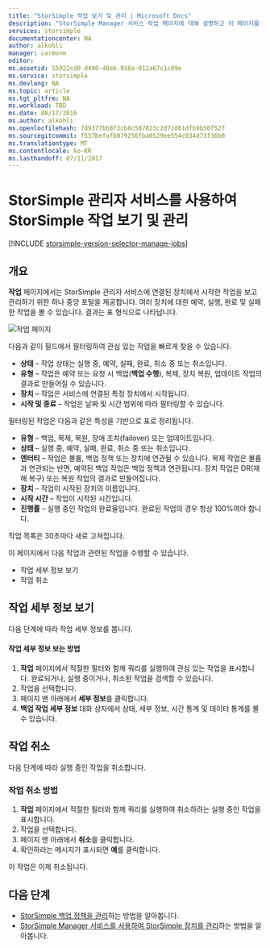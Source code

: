 ```yaml
---
title: "StorSimple 작업 보기 및 관리 | Microsoft Docs"
description: "StorSimple Manager 서비스 작업 페이지에 대해 설명하고 이 페이지를 사용하여 최근, 현재 및 예약된 백업 작업을 추적하는 방법을 설명합니다."
services: storsimple
documentationcenter: NA
author: alkohli
manager: carmonm
editor: 
ms.assetid: 55922cd0-d490-48eb-938a-012a67c1c09e
ms.service: storsimple
ms.devlang: NA
ms.topic: article
ms.tgt_pltfrm: NA
ms.workload: TBD
ms.date: 08/17/2016
ms.author: alkohli
ms.openlocfilehash: 7d9377bb8f3cb8c587823c2d71d61dfb9b50f52f
ms.sourcegitcommit: f537befafb079256fba0529ee554c034d73f36b0
ms.translationtype: MT
ms.contentlocale: ko-KR
ms.lasthandoff: 07/11/2017
---
```

# <a name="use-the-storsimple-manager-service-to-view-and-manage-storsimple-jobs"></a>StorSimple 관리자 서비스를 사용하여 StorSimple 작업 보기 및 관리
[!INCLUDE [storsimple-version-selector-manage-jobs](../../includes/storsimple-version-selector-manage-jobs.md)]

## <a name="overview"></a>개요
**작업** 페이지에서는 StorSimple 관리자 서비스에 연결된 장치에서 시작한 작업을 보고 관리하기 위한 하나 중앙 포털을 제공합니다. 여러 장치에 대한 예약, 실행, 완료 및 실패한 작업을 볼 수 있습니다. 결과는 표 형식으로 나타납니다. 

![작업 페이지](./media/storsimple-manage-jobs/HCS_JobsPage.png)

다음과 같이 필드에서 필터링하여 관심 있는 작업을 빠르게 찾을 수 있습니다.

* **상태** – 작업 상태는 실행 중, 예약, 실패, 완료, 취소 중 또는 취소입니다.
* **유형** – 작업은 예약 또는 요청 시 백업(**백업 수행**), 복제, 장치 복원, 업데이트 작업의 결과로 만들어질 수 있습니다.
* **장치** – 작업은 서비스에 연결된 특정 장치에서 시작됩니다.
* **시작 및 종료** – 작업은 날짜 및 시간 범위에 따라 필터링할 수 있습니다.

필터링된 작업은 다음과 같은 특성을 기반으로 표로 정리됩니다.

* **유형** – 백업, 복제, 복원, 장애 조치(failover) 또는 업데이트입니다.
* **상태** – 실행 중, 예약, 실패, 완료, 취소 중 또는 취소입니다.
* **엔터티** – 작업은 볼륨, 백업 정책 또는 장치에 연관될 수 있습니다. 복제 작업은 볼륨과 연관되는 반면, 예약된 백업 작업은 백업 정책과 연관됩니다. 장치 작업은 DR(재해 복구) 또는 복원 작업의 결과로 만들어집니다.
* **장치** – 작업이 시작된 장치의 이름입니다.
* **시작 시간** – 작업이 시작된 시간입니다.
* **진행률** – 실행 중인 작업의 완료율입니다. 완료된 작업의 경우 항상 100%여야 합니다.

작업 목록은 30초마다 새로 고쳐집니다.

이 페이지에서 다음 작업과 관련된 작업을 수행할 수 있습니다.

* 작업 세부 정보 보기
* 작업 취소

## <a name="view-job-details"></a>작업 세부 정보 보기
다음 단계에 따라 작업 세부 정보를 봅니다.

#### <a name="to-view-job-details"></a>작업 세부 정보 보는 방법
1. **작업** 페이지에서 적절한 필터와 함께 쿼리를 실행하여 관심 있는 작업을 표시합니다. 완료되거나, 실행 중이거나, 취소된 작업을 검색할 수 있습니다.
2. 작업을 선택합니다.
3. 페이지 맨 아래에서 **세부 정보**를 클릭합니다.
4. **백업 작업 세부 정보** 대화 상자에서 상태, 세부 정보, 시간 통계 및 데이터 통계를 볼 수 있습니다.

## <a name="cancel-a-job"></a>작업 취소
다음 단계에 따라 실행 중인 작업을 취소합니다.

### <a name="to-cancel-a-job"></a>작업 취소 방법
1. **작업** 페이지에서 적절한 필터와 함께 쿼리를 실행하여 취소하려는 실행 중인 작업을 표시합니다.
2. 작업을 선택합니다.
3. 페이지 맨 아래에서 **취소**를 클릭합니다.
4. 확인하라는 메시지가 표시되면 **예**를 클릭합니다.

이 작업은 이제 취소됩니다.

## <a name="next-steps"></a>다음 단계
* [StorSimple 백업 정책을 관리](storsimple-manage-backup-policies.md)하는 방법을 알아봅니다.
* [StorSimple Manager 서비스를 사용하여 StorSimple 장치를 관리](storsimple-manager-service-administration.md)하는 방법을 알아봅니다.

